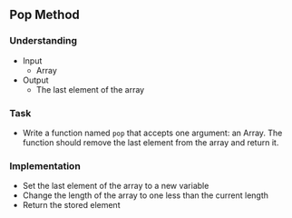 ## Pop Method

### Understanding
- Input
  + Array
- Output
  + The last element of the array

### Task
- Write a function named `pop` that accepts one argument: an Array. The function should remove the last element from the array and return it.

### Implementation
- Set the last element of the array to a new variable
- Change the length of the array to one less than the current length
- Return the stored element